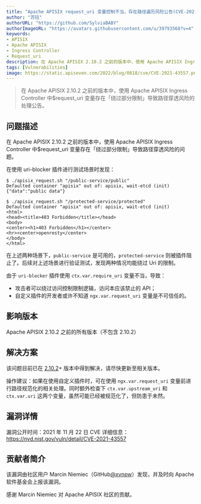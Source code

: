 ```yaml
---
title: "Apache APISIX request_uri 变量控制不当，存在路径遍历风险公告(CVE-2021-43557)"
author: "苏钰"
authorURL: "https://github.com/SylviaBABY"
authorImageURL: "https://avatars.githubusercontent.com/u/39793568?v=4"
keywords:
- APISIX
- Apache APISIX
- Ingress Controller
- Request_uri
description: 在 Apache APISIX 2.10.2 之前的版本中，使用 Apache APISIX Ingress Controller 中 $request_uri 变量存在「绕过部分限制」导致路径穿透风险的处理公告。
tags: [Vulnerabilities]
image: https://static.apiseven.com/2022/blog/0818/cve/CVE-2021-43557.png
---
```


> 在 Apache APISIX 2.10.2 之前的版本中，使用 Apache APISIX Ingress Controller 中$request_uri 变量存在「绕过部分限制」导致路径穿透风险的处理公告。

<!--truncate-->

## 问题描述

在 Apache APISIX 2.10.2 之前的版本中，使用 Apache APISIX Ingress Controller 中$request_uri 变量存在「绕过部分限制」导致路径穿透风险的问题。

在使用 uri-blocker 插件进行测试场景时发现：

```shell
$ ./apisix_request.sh "/public-service/public"
Defaulted container "apisix" out of: apisix, wait-etcd (init)
{"data":"public data"}
```

```shell
$ ./apisix_request.sh "/protected-service/protected"
Defaulted container "apisix" out of: apisix, wait-etcd (init)
<html>
<head><title>403 Forbidden</title></head>
<body>
<center><h1>403 Forbidden</h1></center>
<hr><center>openresty</center>
</body>
</html>
```

在上述两种场景下，`public-service` 是可用的，`protected-service` 则被插件阻止了。后续对上述场景进行验证测试，发现两种情况均能绕过 Uri 的限制。

由于 `uri-blocker` 插件使用 `ctx.var.require_uri` 变量不当，导致：

- 攻击者可以绕过访问控制限制逻辑，访问本应该禁止的 API；
- 自定义插件的开发者或许不知道 `ngx.var.request_uri` 变量是不可信任的。

## 影响版本

Apache APISIX 2.10.2 之前的所有版本（不包含 2.10.2）

## 解决方案

该问题目前已在 [2.10.2](http://apisix.apache.org/downloads/)+ 版本中得到解决，请尽快更新至相关版本。

操作建议：如果在使用自定义插件时，可在使用 `ngx.var.request_uri` 变量前进行路径规范化的相关处理。同时额外检查下 `ctx.var.upstream_uri` 和 `ctx.var.uri` 这两个变量，虽然可能已经被规范化了，但防患于未然。

## 漏洞详情

漏洞公开时间：2021 年 11 月 22 日
CVE 详细信息：https://nvd.nist.gov/vuln/detail/CVE-2021-43557

## 贡献者简介

该漏洞由社区用户 Marcin Niemiec（GitHub[@xvnpw](https://github.com/xvnpw)）发现，并及时向 Apache 软件基金会上报该漏洞。

感谢 Marcin Niemiec 对 Apache APISIX 社区的贡献。
